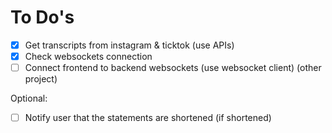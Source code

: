 # To Do's

- [x] Get transcripts from instagram & ticktok (use APIs)
- [x] Check websockets connection
- [ ] Connect frontend to backend websockets (use websocket client) (other project)

Optional:

- [ ] Notify user that the statements are shortened (if shortened)
